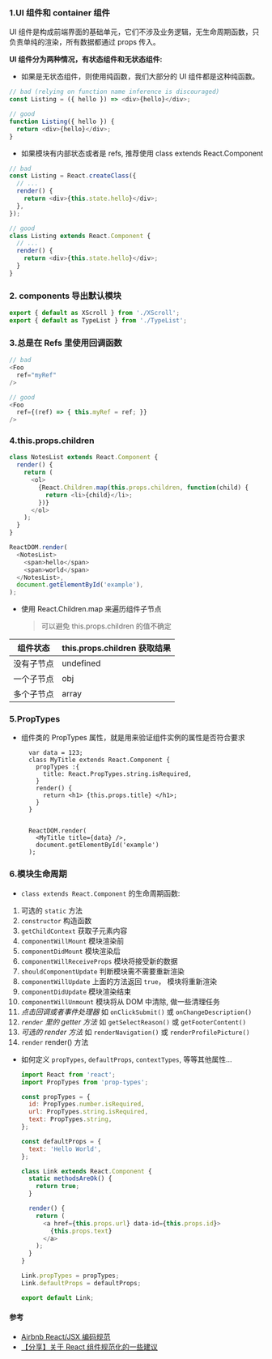 ### 1.UI 组件和 container 组件

UI 组件是构成前端界面的基础单元，它们不涉及业务逻辑，无生命周期函数，只负责单纯的渲染，所有数据都通过 props 传入。

**UI 组件分为两种情况，有状态组件和无状态组件:**

- 如果是无状态组件，则使用纯函数，我们大部分的 UI 组件都是这种纯函数。

```js
// bad (relying on function name inference is discouraged)
const Listing = ({ hello }) => <div>{hello}</div>;

// good
function Listing({ hello }) {
  return <div>{hello}</div>;
}
```

- 如果模块有内部状态或者是 refs, 推荐使用 class extends React.Component

```js
// bad
const Listing = React.createClass({
  // ...
  render() {
    return <div>{this.state.hello}</div>;
  },
});

// good
class Listing extends React.Component {
  // ...
  render() {
    return <div>{this.state.hello}</div>;
  }
}
```

### 2\. components 导出默认模块

```js
export { default as XScroll } from './XScroll';
export { default as TypeList } from './TypeList';
```

### 3.总是在 Refs 里使用回调函数

```js
// bad
<Foo
  ref="myRef"
/>

// good
<Foo
  ref={(ref) => { this.myRef = ref; }}
/>
```

### 4.this.props.children

```js
class NotesList extends React.Component {
  render() {
    return (
      <ol>
        {React.Children.map(this.props.children, function(child) {
          return <li>{child}</li>;
        })}
      </ol>
    );
  }
}

ReactDOM.render(
  <NotesList>
    <span>hello</span>
    <span>world</span>
  </NotesList>,
  document.getElementById('example'),
);
```

- 使用 React.Children.map 来遍历组件子节点

  > 可以避免 this.props.children 的值不确定

| 组件状态   | this.props.children 获取结果 |
| ---------- | ---------------------------- |
| 没有子节点 | undefined                    |
| 一个子节点 | obj                          |
| 多个子节点 | array                        |

### 5.PropTypes

- 组件类的 PropTypes 属性，就是用来验证组件实例的属性是否符合要求

        var data = 123;
        class MyTitle extends React.Component {
          propTypes :{
            title: React.PropTypes.string.isRequired,
          }
          render() {
            return <h1> {this.props.title} </h1>;
          }
        }


        ReactDOM.render(
          <MyTitle title={data} />,
          document.getElementById('example')
        );

### 6.模块生命周期

- `class extends React.Component` 的生命周期函数:

1.  可选的 `static` 方法
2.  `constructor` 构造函数
3.  `getChildContext` 获取子元素内容
4.  `componentWillMount` 模块渲染前
5.  `componentDidMount` 模块渲染后
6.  `componentWillReceiveProps` 模块将接受新的数据
7.  `shouldComponentUpdate` 判断模块需不需要重新渲染
8.  `componentWillUpdate` 上面的方法返回 `true`， 模块将重新渲染
9.  `componentDidUpdate` 模块渲染结束
10. `componentWillUnmount` 模块将从 DOM 中清除, 做一些清理任务
11. _点击回调或者事件处理器_ 如 `onClickSubmit()` 或 `onChangeDescription()`
12. _`render` 里的 getter 方法_ 如 `getSelectReason()` 或 `getFooterContent()`
13. _可选的 render 方法_ 如 `renderNavigation()` 或 `renderProfilePicture()`
14. `render` render() 方法

- 如何定义 `propTypes`, `defaultProps`, `contextTypes`, 等等其他属性...

  ```js
  import React from 'react';
  import PropTypes from 'prop-types';

  const propTypes = {
    id: PropTypes.number.isRequired,
    url: PropTypes.string.isRequired,
    text: PropTypes.string,
  };

  const defaultProps = {
    text: 'Hello World',
  };

  class Link extends React.Component {
    static methodsAreOk() {
      return true;
    }

    render() {
      return (
        <a href={this.props.url} data-id={this.props.id}>
          {this.props.text}
        </a>
      );
    }
  }

  Link.propTypes = propTypes;
  Link.defaultProps = defaultProps;

  export default Link;
  ```

#### 参考

- [Airbnb React/JSX 编码规范](https://github.com/JasonBoy/javascript/blob/master/react/README.md#ordering-react-%E6%A8%A1%E5%9D%97%E7%94%9F%E5%91%BD%E5%91%A8%E6%9C%9F)
- [【分享】关于 React 组件规范化的一些建议](https://github.com/minooo/React-Study/issues/6)
